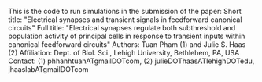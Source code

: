 This is the code to run simulations in the submission of the paper: 
	Short title: "Electrical synapses and transient signals in feedforward canonical circuits"
	Full title: "Electrical synapses regulate both subthreshold and population activity 
			of principal cells in response to transient inputs within canonical feedforward circuits"
	Authors: Tuan Pham (1) and Julie S. Haas (2) 
	Affiliation: Dept. of Biol. Sci., Lehigh University, Bethlehem, PA, USA
	Contact: (1) phhanhtuanATgmailDOTcom, (2) julieDOThaasATlehighDOTedu, jhaaslabATgmailDOTcom
	